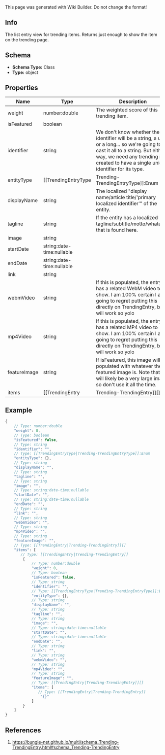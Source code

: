 <span class="wiki-builder">This page was generated with Wiki Builder. Do not change the format!</span>

## Info
The list entry view for trending items. Returns just enough to show the item on the trending page.

## Schema
* **Schema Type:** Class
* **Type:** object

## Properties
Name | Type | Description
---- | ---- | -----------
weight | number:double | The weighted score of this trending item.
isFeatured | boolean | 
identifier | string | We don't know whether the identifier will be a string, a uint, or a long... so we're going to cast it all to a string. But either way, we need any trending item created to have a single unique identifier for its type.
entityType | [[TrendingEntryType|Trending-TrendingEntryType]]:Enum | An enum - unfortunately - dictating all of the possible kinds of trending items that you might get in your result set, in case you want to do custom rendering or call to get the details of the item.
displayName | string | The localized &quot;display name/article title/'primary localized identifier'&quot; of the entity.
tagline | string | If the entity has a localized tagline/subtitle/motto/whatever, that is found here.
image | string | 
startDate | string:date-time:nullable | 
endDate | string:date-time:nullable | 
link | string | 
webmVideo | string | If this is populated, the entry has a related WebM video to show. I am 100% certain I am going to regret putting this directly on TrendingEntry, but it will work so yolo
mp4Video | string | If this is populated, the entry has a related MP4 video to show. I am 100% certain I am going to regret putting this directly on TrendingEntry, but it will work so yolo
featureImage | string | If isFeatured, this image will be populated with whatever the featured image is. Note that this will likely be a very large image, so don't use it all the time.
items | [[TrendingEntry|Trending-TrendingEntry]][] | If the item is of entityType TrendingEntryType.Container, it may have items - also Trending Entries - contained within it. This is the ordered list of those to display under the Container's header.

## Example
```javascript
{
    // Type: number:double
    "weight": 0,
    // Type: boolean
    "isFeatured": false,
    // Type: string
    "identifier": "",
    // Type: [[TrendingEntryType|Trending-TrendingEntryType]]:Enum
    "entityType": {},
    // Type: string
    "displayName": "",
    // Type: string
    "tagline": "",
    // Type: string
    "image": "",
    // Type: string:date-time:nullable
    "startDate": "",
    // Type: string:date-time:nullable
    "endDate": "",
    // Type: string
    "link": "",
    // Type: string
    "webmVideo": "",
    // Type: string
    "mp4Video": "",
    // Type: string
    "featureImage": "",
    // Type: [[TrendingEntry|Trending-TrendingEntry]][]
    "items": [
       // Type: [[TrendingEntry|Trending-TrendingEntry]]
        {
            // Type: number:double
            "weight": 0,
            // Type: boolean
            "isFeatured": false,
            // Type: string
            "identifier": "",
            // Type: [[TrendingEntryType|Trending-TrendingEntryType]]:Enum
            "entityType": {},
            // Type: string
            "displayName": "",
            // Type: string
            "tagline": "",
            // Type: string
            "image": "",
            // Type: string:date-time:nullable
            "startDate": "",
            // Type: string:date-time:nullable
            "endDate": "",
            // Type: string
            "link": "",
            // Type: string
            "webmVideo": "",
            // Type: string
            "mp4Video": "",
            // Type: string
            "featureImage": "",
            // Type: [[TrendingEntry|Trending-TrendingEntry]][]
            "items": [
               // Type: [[TrendingEntry|Trending-TrendingEntry]]
                "{}"
            ]
        }
    ]
}

```

## References
1. https://bungie-net.github.io/multi/schema_Trending-TrendingEntry.html#schema_Trending-TrendingEntry
